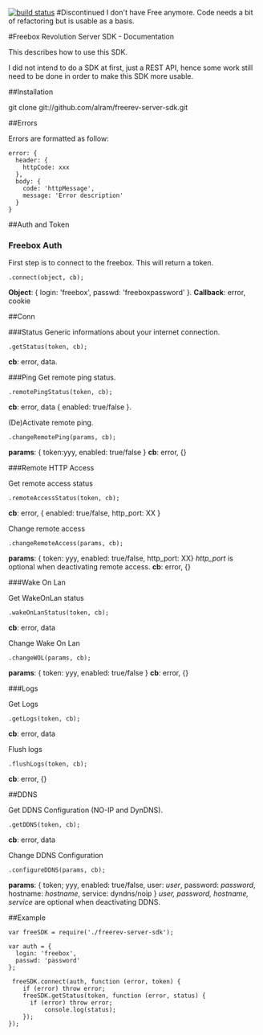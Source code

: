 [![build status](https://secure.travis-ci.org/alram/freerev-server-sdk.png)](http://travis-ci.org/alram/freerev-server-sdk)
#Discontinued
I don't have Free anymore. Code needs a bit of refactoring but is usable as a basis.

#Freebox Revolution Server SDK - Documentation

This describes how to use this SDK.

I did not intend to do a SDK at first, just a REST API, hence some work still need to be done in order to make this SDK more usable.

##Installation

  git clone git://github.com/alram/freerev-server-sdk.git

##Errors

Errors are formatted as follow:

    error: {
      header: {
        httpCode: xxx
      },
      body: {
        code: 'httpMessage',
        message: 'Error description'
      }
    }

##Auth and Token

### Freebox Auth
First step is to connect to the freebox. This will return a token.

    .connect(object, cb);
**Object**: { login: 'freebox', passwd: 'freeboxpassword' }.
**Callback**: error, cookie

##Conn

###Status
Generic informations about your internet connection.

    .getStatus(token, cb);
**cb**: error, data.

###Ping
Get remote ping status.

    .remotePingStatus(token, cb);
**cb**: error, data { enabled: true/false }.

(De)Activate remote ping.

    .changeRemotePing(params, cb);
**params**:
{ token:yyy, enabled: true/false }
**cb**: error, {}

###Remote HTTP Access

Get remote access status

    .remoteAccessStatus(token, cb);
**cb**: error, { enabled: true/false, http_port: XX }

Change remote access

    .changeRemoteAccess(params, cb);
**params**:
{ token: yyy, enabled: true/false, http_port: XX}
*http\_port* is optional when deactivating remote access.
**cb**: error, {}

###Wake On Lan

Get WakeOnLan status

    .wakeOnLanStatus(token, cb);
**cb**: error, data

Change Wake On Lan

    .changeWOL(params, cb);
**params**:
{ token: yyy, enabled: true/false }
**cb**: error, {}

###Logs

Get Logs

    .getLogs(token, cb);
**cb**: error, data

Flush logs

    .flushLogs(token, cb);
**cb**: error, {}

##DDNS

Get DDNS Configuration (NO-IP and DynDNS).

    .getDDNS(token, cb);
**cb**: error, data

Change DDNS Configuration

    .configureDDNS(params, cb);
**params**:
{ token; yyy, enabled: true/false, user: _user_, password: _password_, hostname: _hostname_, service: dyndns/noip }
_user, password, hostname, service_ are optional when deactivating DDNS.

##Example

    var freeSDK = require('./freerev-server-sdk');

    var auth = {
      login: 'freebox',
      passwd: 'password'
    };

     freeSDK.connect(auth, function (error, token) {
    	if (error) throw error;
    	freeSDK.getStatus(token, function (error, status) {
    	  if (error) throw error;
    		  console.log(status);
    	});
    });

